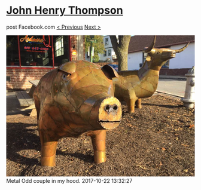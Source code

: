 # [John Henry Thompson](../README.md)
post Facebook.com
[< Previous](2017-10-24-1.md) [Next >](2017-10-18-1.md)

[![](../media/2017-10-22/Timeline-Photos-Metal-Odd-couple-in-my-hood.jpg)](../README.md)
Metal Odd couple in my hood.
2017-10-22 13:32:27
